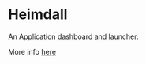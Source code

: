 # Heimdall

An Application dashboard and launcher.

More info [here](https://github.com/linuxserver/Heimdall)
